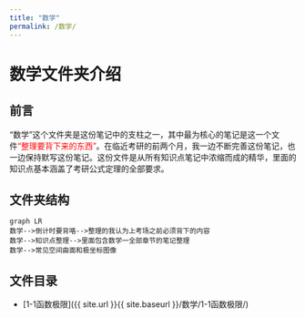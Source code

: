 ```yaml
---
title: "数学"
permalink: /数学/
---
```



# 数学文件夹介绍

## 前言
“数学”这个文件夹是这份笔记中的支柱之一，其中最为核心的笔记是这一个文件<font color=red>“整理要背下来的东西”</font>。在临近考研的前两个月，我一边不断完善这份笔记，也一边保持默写这份笔记。这份文件是从所有知识点笔记中浓缩而成的精华，里面的知识点基本涵盖了考研公式定理的全部要求。

## 文件夹结构
```mermaid
graph LR
数学-->倒计时要背咯-->整理的我认为上考场之前必须背下的内容
数学-->知识点整理-->里面包含数学一全部章节的笔记整理
数学-->常见空间曲面和极坐标图像
```

## 文件目录

- [1-1函数极限]({{ site.url }}{{ site.baseurl }}/数学/1-1函数极限/)

